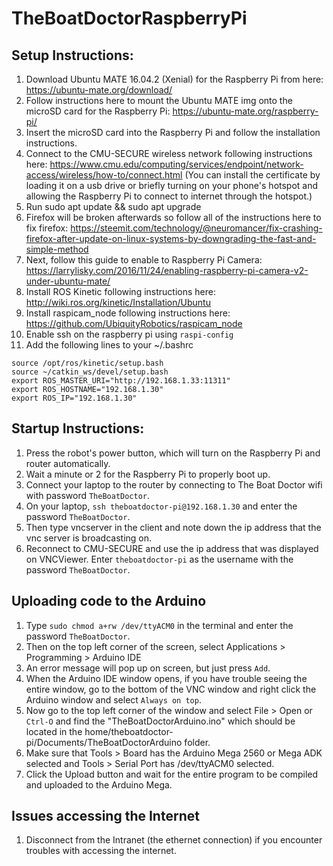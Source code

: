 # TheBoatDoctorRaspberryPi

## Setup Instructions:
1.  Download Ubuntu MATE 16.04.2 (Xenial) for the Raspberry Pi from here: https://ubuntu-mate.org/download/
2.  Follow instructions here to mount the Ubuntu MATE img onto the microSD card for the Raspberry Pi: https://ubuntu-mate.org/raspberry-pi/
3.  Insert the microSD card into the Raspberry Pi and follow the installation instructions.
4.  Connect to the CMU-SECURE wireless network following instructions here: https://www.cmu.edu/computing/services/endpoint/network-access/wireless/how-to/connect.html (You can install the certificate by loading it on a usb drive or briefly turning on your phone's hotspot and allowing the Raspberry Pi to connect to internet through the hotspot.)
5.  Run sudo apt update && sudo apt upgrade
6.  Firefox will be broken afterwards so follow all of the instructions here to fix firefox: https://steemit.com/technology/@neuromancer/fix-crashing-firefox-after-update-on-linux-systems-by-downgrading-the-fast-and-simple-method
7.  Next, follow this guide to enable to Raspberry Pi Camera: https://larrylisky.com/2016/11/24/enabling-raspberry-pi-camera-v2-under-ubuntu-mate/
8.  Install ROS Kinetic following instructions here: http://wiki.ros.org/kinetic/Installation/Ubuntu
9.  Install raspicam\_node following instructions here: https://github.com/UbiquityRobotics/raspicam_node
10. Enable ssh on the raspberry pi using `raspi-config`
11. Add the following lines to your ~/.bashrc
```
source /opt/ros/kinetic/setup.bash
source ~/catkin_ws/devel/setup.bash
export ROS_MASTER_URI="http://192.168.1.33:11311"
export ROS_HOSTNAME="192.168.1.30"
export ROS_IP="192.168.1.30"
```

## Startup Instructions:
1. Press the robot's power button, which will turn on the Raspberry Pi and router automatically.
2. Wait a minute or 2 for the Raspberry Pi to properly boot up.
3. Connect your laptop to the router by connecting to The Boat Doctor wifi with password `TheBoatDoctor`.
4. On your laptop, `ssh theboatdoctor-pi@192.168.1.30` and enter the password `TheBoatDoctor`.
5. Then type vncserver in the client and note down the ip address that the vnc server is broadcasting on.
6. Reconnect to CMU-SECURE and use the ip address that was displayed on VNCViewer. Enter `theboatdoctor-pi` as the username with the password `TheBoatDoctor`.

## Uploading code to the Arduino
1. Type `sudo chmod a+rw /dev/ttyACM0` in the terminal and enter the password `TheBoatDoctor`.
2. Then on the top left corner of the screen, select Applications > Programming > Arduino IDE
3. An error message will pop up on screen, but just press `Add`.
4. When the Arduino IDE window opens, if you have trouble seeing the entire window, go to the bottom of the VNC window and right click the Arduino window and select `Always on top`.
5. Now go to the top left corner of the window and select File > Open or `Ctrl-O` and find the "TheBoatDoctorArduino.ino" which should be located in the home/theboatdoctor-pi/Documents/TheBoatDoctorArduino folder.
6. Make sure that Tools > Board has the Arduino Mega 2560 or Mega ADK selected and Tools > Serial Port has /dev/ttyACM0 selected.
7. Click the Upload button and wait for the entire program to be compiled and uploaded to the Arduino Mega.

## Issues accessing the Internet
1. Disconnect from the Intranet (the ethernet connection) if you encounter troubles with accessing the internet.